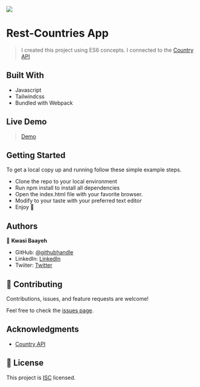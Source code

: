 ![](https://img.shields.io/badge/Microverse-blueviolet)

# Rest-Countries App

> I created this project using ES6 concepts. 
> I connected to the [Country API](https://restcountries.com/#api-endpoints-v3-all)


## Built With

- Javascript
- Tailwindcss
- Bundled with Webpack


## Live Demo
> [Demo](https://baayeh.github.io/rest-countries/)


## Getting Started

To get a local copy up and running follow these simple example steps.

- Clone the repo to your local environment
- Run npm install to install all dependencies
- Open the index.html file with your favorite browser.
- Modify to your taste with your preferred text editor
- Enjoy :hugs:

## Authors

👤 **Kwasi Baayeh**

- GitHub: [@githubhandle](https://github.com/Baayeh)
- LinkedIn: [LinkedIn](https://linkedin.com/in/kabaayeh)
- Twiiter: [Twitter](https://twitter.com/Cest_Baayeh)

## 🤝 Contributing

Contributions, issues, and feature requests are welcome!

Feel free to check the [issues page](../../issues/).

## Acknowledgments

- [Country API](https://restcountries.com/#api-endpoints-v3-all)

## 📝 License

This project is [ISC](https://en.wikipedia.org/wiki/ISC_license) licensed.
